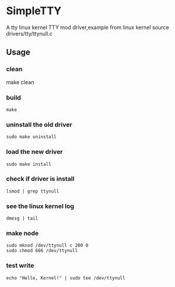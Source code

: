 # SimpleTTY
A tty linux kernel TTY mod driver,example from linux kernel source drivers/tty/ttynull.c

## Usage
### clean
make clean

### build
```
make
```

### uninstall the old driver
```
sudo make uninstall
```

### load the new driver
```
sudo make install
```

### check if driver is install
```
lsmod | grep ttynull
```

### see the linux kernel log
```
dmesg | tail
```

### make node
```
sudo mknod /dev/ttynull c 200 0
sudo chmod 666 /dev/ttynull
```
### test write
```
echo "Hello, Kernel!" | sudo tee /dev/ttynull
```

